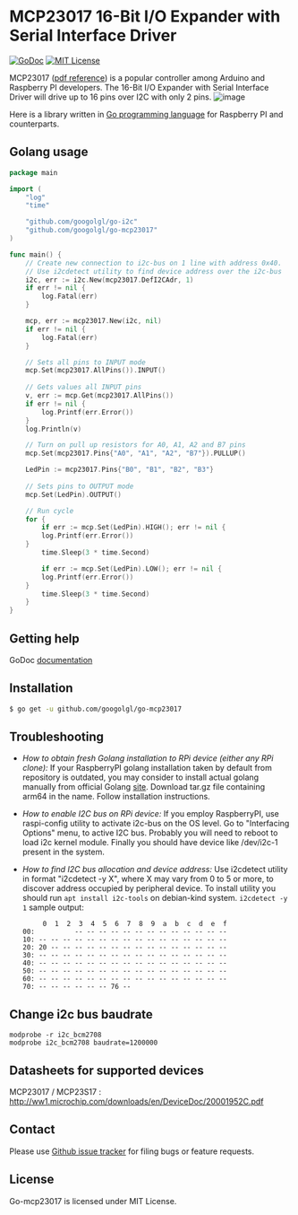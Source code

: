 MCP23017 16-Bit I/O Expander with Serial Interface Driver
============================================================

[![GoDoc](https://godoc.org/github.com/googolgl/go-mcp23017?status.svg)](https://godoc.org/github.com/googolgl/go-mcp23017)
[![MIT License](http://img.shields.io/badge/License-MIT-yellow.svg)](./LICENSE)

MCP23017 ([pdf reference](https://raw.github.com/googolgl/go-mcp23017/master/docs/mcp23017.pdf)) is a popular controller among Arduino and Raspberry PI developers.
The 16-Bit I/O Expander with Serial Interface Driver will drive up to 16 pins over I2C with only 2 pins.
![image](https://raw.github.com/googolgl/go-mcp23017/master/docs/mcp23017.jpg)

Here is a library written in [Go programming language](https://golang.org/) for Raspberry PI and counterparts.

Golang usage
------------


```go
package main

import (
	"log"
	"time"

	"github.com/googolgl/go-i2c"
	"github.com/googolgl/go-mcp23017"
)

func main() {
    // Create new connection to i2c-bus on 1 line with address 0x40.
    // Use i2cdetect utility to find device address over the i2c-bus
    i2c, err := i2c.New(mcp23017.DefI2CAdr, 1)
    if err != nil {
        log.Fatal(err)
    }

    mcp, err := mcp23017.New(i2c, nil)
    if err != nil {
        log.Fatal(err)
    }

    // Sets all pins to INPUT mode
    mcp.Set(mcp23017.AllPins()).INPUT()
    
    // Gets values all INPUT pins
    v, err := mcp.Get(mcp23017.AllPins())
    if err != nil {
    	log.Printf(err.Error())
    }
    log.Println(v)

    // Turn on pull up resistors for A0, A1, A2 and B7 pins
    mcp.Set(mcp23017.Pins{"A0", "A1", "A2", "B7"}).PULLUP()

    LedPin := mcp23017.Pins{"B0", "B1", "B2", "B3"}
    
    // Sets pins to OUTPUT mode
    mcp.Set(LedPin).OUTPUT()

    // Run cycle
    for {
        if err := mcp.Set(LedPin).HIGH(); err != nil {
		log.Printf(err.Error())
	}
        time.Sleep(3 * time.Second)

        if err := mcp.Set(LedPin).LOW(); err != nil {
		log.Printf(err.Error())
	}
        time.Sleep(3 * time.Second)
    }
}
```


Getting help
------------

GoDoc [documentation](http://godoc.org/github.com/googolgl/go-mcp23017)

Installation
------------

```bash
$ go get -u github.com/googolgl/go-mcp23017
```

Troubleshooting
--------------

- *How to obtain fresh Golang installation to RPi device (either any RPi clone):*
If your RaspberryPI golang installation taken by default from repository is outdated, you may consider
to install actual golang manually from official Golang [site](https://golang.org/dl/). Download
tar.gz file containing arm64 in the name. Follow installation instructions.

- *How to enable I2C bus on RPi device:*
If you employ RaspberryPI, use raspi-config utility to activate i2c-bus on the OS level.
Go to "Interfacing Options" menu, to active I2C bus.
Probably you will need to reboot to load i2c kernel module.
Finally you should have device like /dev/i2c-1 present in the system.

- *How to find I2C bus allocation and device address:*
Use i2cdetect utility in format "i2cdetect -y X", where X may vary from 0 to 5 or more,
to discover address occupied by peripheral device. To install utility you should run
`apt install i2c-tools` on debian-kind system. `i2cdetect -y 1` sample output:
	```
	     0  1  2  3  4  5  6  7  8  9  a  b  c  d  e  f
	00:          -- -- -- -- -- -- -- -- -- -- -- -- --
	10: -- -- -- -- -- -- -- -- -- -- -- -- -- -- -- --
	20: 20 -- -- -- -- -- -- -- -- -- -- -- -- -- -- --
	30: -- -- -- -- -- -- -- -- -- -- -- -- -- -- -- --
	40: -- -- -- -- -- -- -- -- -- -- -- -- -- -- -- --
	50: -- -- -- -- -- -- -- -- -- -- -- -- -- -- -- --
	60: -- -- -- -- -- -- -- -- -- -- -- -- -- -- -- --
	70: -- -- -- -- -- -- 76 --    
	```

Change i2c bus baudrate
------------

```
modprobe -r i2c_bcm2708
modprobe i2c_bcm2708 baudrate=1200000
```

Datasheets for supported devices
------------

MCP23017 / MCP23S17 :
http://ww1.microchip.com/downloads/en/DeviceDoc/20001952C.pdf


Contact
-------

Please use [Github issue tracker](https://github.com/googolgl/go-mcp23017/issues) for filing bugs or feature requests.


License
-------

Go-mcp23017 is licensed under MIT License.
